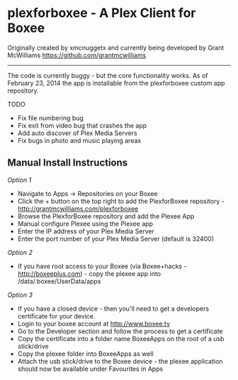 plexforboxee - A Plex Client for Boxee
================================
Originally created by xmcnuggetx  and currently being developed by Grant McWilliams https://github.com/grantmcwilliams

---

The code is currently buggy - but the core functionality works. As of February 23, 2014 the app is installable
from the plexforboxee custom app repository. 

TODO
* Fix file numbering bug
* Fix exit from video bug that crashes the app
* Add auto discover of Plex Media Servers
* Fix bugs in photo and music playing areas



Manual Install Instructions
---------------------------

*Option 1*
* Navigate to Apps -> Repositories on your Boxee
* Click the + button on the top right to add the PlexforBoxee repository - http://grantmcwilliams.com/plexforboxee
* Browse the PlexforBoxee repository and add the Plexee App
* Manual configure Plexee using the Plexee app
* Enter the IP address of your Plex Media Server
* Enter the port number of your Plex Media Server (default is 32400)


*Option 2*
* If you have root access to your Boxee (via Boxee+hacks - http://boxeeplus.com) - copy the plexee app into /data/.boxee/UserData/apps

*Option 3*
* If you have a closed device - then you'll need to get a developers certificate for your device.
* Login to your boxee account at http://www.boxee.tv
* Go to the Developer section and follow the process to get a certificate
* Copy the certificate into a folder name BoxeeApps on the root of a usb stick/drive
* Copy the plexee folder into BoxeeApps as well
* Attach the usb stick/drive to the Boxee device - the plexee application should now be available under Favourites in Apps

